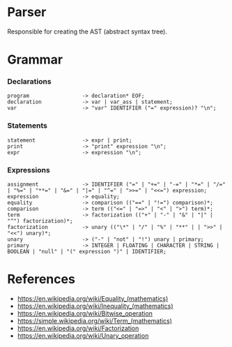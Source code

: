 # Parser
Responsible for creating the AST (abstract syntax tree).

# Grammar

### Declarations
```
program                 -> declaration* EOF;
declaration             -> var | var_ass | statement;
var                     -> "var" IDENTIFIER ("=" expression)? "\n";
```

### Statements
```
statement               -> expr | print;
print                   -> "print" expression "\n";
expr                    -> expression "\n";
```

### Expressions
```
assignment              -> IDENTIFIER ("=" | "+=" | "-=" | "*=" | "/=" | "%=" | "**=" | "&=" | "|=" | "^=" | ">>=" | "<<=") expression;
expression              -> equality;
equality                -> comparison (("==" | "!=") comparison)*;
comparison              -> term (("<=" | "=>" | "<" | ">") term)*;
term                    -> factorization (("+" | "-" | "&" | "|" | "^") factorization)*;
factorization           -> unary (("\*" | "/" | "%" | "**" | | ">>" | "<<") unary)*;
unary                   -> ("-" | "not" | "!") unary | primary;
primary                 -> INTEGER | FLOATING | CHARACTER | STRING | BOOLEAN | "null" | "(" expression ")" | IDENTIFIER;
```

# References
- https://en.wikipedia.org/wiki/Equality_(mathematics)
- https://en.wikipedia.org/wiki/Inequality_(mathematics)
- https://en.wikipedia.org/wiki/Bitwise_operation
- https://simple.wikipedia.org/wiki/Term_(mathematics)
- https://en.wikipedia.org/wiki/Factorization
- https://en.wikipedia.org/wiki/Unary_operation